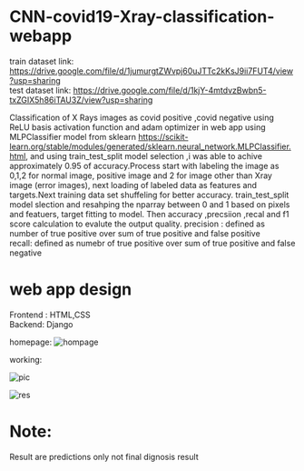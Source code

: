 # CNN-covid19-Xray-classification-webapp

train dataset link: https://drive.google.com/file/d/1jumurgtZWvpj60uJTTc2kKsJ9ii7FUT4/view?usp=sharing             
test dataset link: https://drive.google.com/file/d/1kjY-4mtdvzBwbn5-txZGIX5h86iTAU3Z/view?usp=sharing        

Classification of X Rays images as covid positive ,covid negative using ReLU basis activation function and adam optimizer in  web app
using MLPClassifier model from sklearn https://scikit-learn.org/stable/modules/generated/sklearn.neural_network.MLPClassifier.html, and using 
train_test_split model selection ,i was able to achive approximately 0.95 of accuracy.Process start with labeling the image as 0,1,2 for normal image,
positive image and 2 for image other than Xray image (error images), next loading of labeled data as features and targets.Next training data set shuffeling for better accuracy.
train_test_split model slection and resahping the nparray between 0 and 1 based on pixels and featuers, target fitting to model. Then accuracy ,precsiion ,recal and f1 score calculation to evalute the output quality.
precision : defined as number of true positive over sum of true positive and false positive                                
recall: defined as numebr of true positive over sum of true positive and false negative

# web app design
Frontend : HTML,CSS                                     
Backend: Django                                        


homepage:
![hompage](https://user-images.githubusercontent.com/70704151/127347632-9139fa3e-d284-44f9-959d-fd70bb8a42a5.PNG)

working:

![pic](https://user-images.githubusercontent.com/70704151/127352413-a690cb9c-b03e-459a-b47e-f2d5dd8be5c0.PNG)

![res](https://user-images.githubusercontent.com/70704151/127352426-5036c8ee-3d3d-4b1c-a1a6-815518e34446.PNG)


# Note:
Result are predictions only not final dignosis result
